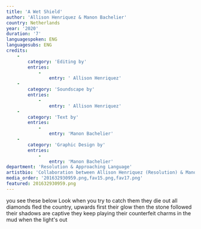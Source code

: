 ```yaml
---
title: 'A Wet Shield'
author: 'Allison Henriquez & Manon Bachelier'
country: Netherlands
year: '2020'
duration: '7'
languagespoken: ENG
languagesubs: ENG
credits:
    -
        category: 'Editing by'
        entries:
            -
                entry: ' Allison Henriquez'
    -
        category: 'Soundscape by'
        entries:
            -
                entry: ' Allison Henriquez'
    -
        category: 'Text by'
        entries:
            -
                entry: 'Manon Bachelier'
    -
        category: 'Graphic Design by'
        entries:
            -
                entry: 'Manon Bachelier'
department: 'Resolution & Approaching Language'
artistbio: 'Collaboration between Allison Henriquez (Resolution) & Manon Bachelier (Approaching Language).'
media_order: '201632930959.png,fav15.png,fav17.png'
featured: 201632930959.png
---
```


you see these below 
Look
when you try to catch them they die out
all diamonds fled the country, 
upwards
first their glow then the stone followed
their shadows are captive
they keep playing their counterfeit charms
in the mud when the light's out